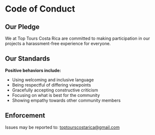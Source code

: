 # Code of Conduct

## Our Pledge

We at Top Tours Costa Rica are committed to making participation in our projects a harassment-free experience for everyone.

## Our Standards

**Positive behaviors include:**
* Using welcoming and inclusive language
* Being respectful of differing viewpoints
* Gracefully accepting constructive criticism
* Focusing on what is best for the community
* Showing empathy towards other community members

## Enforcement

Issues may be reported to: toptourscostarica@gmail.com
